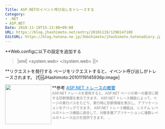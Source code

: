 ```yaml
---
Title: ASP.NETのイベント呼び出しをトレースする
Category:
- .NET
- ASP.NET
Date: 2010-11-19T15:13:00+09:00
URL: https://blog.jhashimoto.net/entry/20101119/1290147180
EditURL: https://blog.hatena.ne.jp/JHashimoto/jhashimoto.hatenadiary.jp/atom/entry/12921228815717258526
---
```


**Web.configに以下の設定を追加する
>|xml|
<system.web>
    <trace
        enabled="true"
        requestLimit="100"
        mostRecent="true"
        pageOutput="true"
        writeToDiagnosticsTrace="true"
        localOnly="true"/>
</system.web>
||<

**リクエストを発行する
ページをリクエストすると、イベント呼び出しがトレースされます。
[f:id:JHashimoto:20101119145936p:image]

**参考
<a href="http://msdn.microsoft.com/ja-jp/library/bb386420(v=vs.100).aspx" target="_blank"><img class="alignleft" align="left" border="0" src="http://capture.heartrails.com/150x130/shadow?http://msdn.microsoft.com/ja-jp/library/bb386420(v=vs.100).aspx" alt="" width="150" height="130" /></a><a style="color:#0070C5;" href="http://msdn.microsoft.com/ja-jp/library/bb386420(v=vs.100).aspx" target="_blank">ASP.NET トレースの概要</a><a href="http://b.hatena.ne.jp/entry/http://msdn.microsoft.com/ja-jp/library/bb386420(v=vs.100).aspx" target="_blank"><img border="0" src="http://b.hatena.ne.jp/entry/image/http://msdn.microsoft.com/ja-jp/library/bb386420(v=vs.100).aspx" alt="" /></a><br><span style="color: #808080;font-size: 80%;">ASP.NET トレースを使用すると、ASP.NET ページの単一の要求に関する診断情報を表示できます。 ASP.NET トレース機能によって、ページの実行パスをたどり、実行時に診断情報を表示し、アプリケーションをデバッグできます。 ASP.NET トレース機能は、システム レベルのトレース機能に統合して、分散多層アプリケーションに複数レベルのトレース出力を提供できます。 ...</span><br style="clear:both;" />
